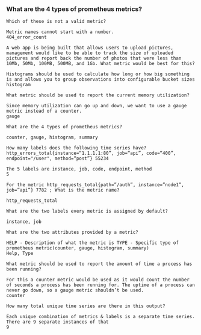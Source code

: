 ### What are the 4 types of prometheus metrics?

    Which of these is not a valid metric?
    
    Metric names cannot start with a number.		
    404_error_count
    
    A web app is being built that allows users to upload pictures, management would like to be able to track the size of uploaded pictures and report back the number of photos that were less than 10Mb, 50Mb, 100MB, 500MB, and 1Gb. What metric would be best for this?
    
    Histograms should be used to calculate how long or how big something is and allows you to group observations into configurable bucket sizes		
    histogram
    
    What metric should be used to report the current memory utilization?
    
    Since memory utilization can go up and down, we want to use a gauge metric instead of a counter.		
    gauge
    
    What are the 4 types of prometheus metrics?
    
    counter, gauge, histogram, summary
    
    How many labels does the following time series have? http_errors_total{instance=“1.1.1.1:80”, job=“api”, code=“400”, endpoint="/user", method=“post”} 55234
    
    The 5 labels are instance, job, code, endpoint, method		
    5
    
    For the metric http_requests_total{path=”/auth”, instance=”node1”, job=”api”} 7782 ; What is the metric name?
    
    http_requests_total
    
    What are the two labels every metric is assigned by default?
    
    instance, job
    
    What are the two attributes provided by a metric?
    
    HELP - Description of what the metric is TYPE - Specific type of prometheus metric(counter, gauge, histogram, summary)		
    Help, Type
    
    What metric should be used to report the amount of time a process has been running?
    
    For this a counter metric would be used as it would count the number of seconds a process has been running for. The uptime of a process can never go down, so a gauge metric shouldn’t be used.		
    counter
    
    How many total unique time series are there in this output?
    
    Each unique combination of metrics & labels is a separate time series. There are 9 separate instances of that		
    9
    
